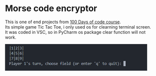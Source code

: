 # <h1>Morse code encryptor</h1>  
This is one of end projects from [100 Days of code course](https://www.udemy.com/course/100-days-of-code/).  
Its simple game Tic Tac Toe, i only used os for clearning terminal screen.  
It was coded in VSC, so in PyCharm os package clear function will not work.
  
![Screenshot of program running](https://github.com/NiebianskoLicy/Tic-Tac-Toe/blob/main/Tic_Tac_Toe_img.png)
